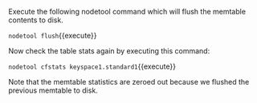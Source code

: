 Execute the following nodetool command which will flush the memtable contents to disk.

`nodetool flush`{{execute}}

Now check the table stats again by executing this command:

`nodetool cfstats keyspace1.standard1`{{execute}}

Note that the memtable statistics are zeroed out because we flushed the previous memtable to disk.

